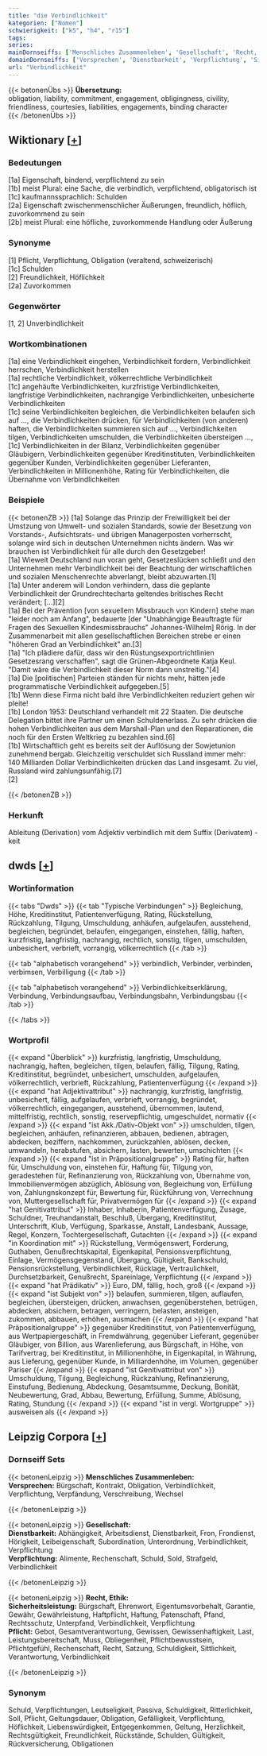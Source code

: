 ```yaml
---
title: "die Verbindlichkeit"
kategorien: ["Nomen"]
schwierigkeit: ["k5", "h4", "r15"]
tags:
series:
mainDornseiffs: ['Menschliches Zusammenleben', 'Gesellschaft', 'Recht, Ethik']
domainDornseiffs: ['Versprechen', 'Dienstbarkeit', 'Verpflichtung', 'Sicherheitsleistung', 'Pflicht']
url: "Verbindlichkeit"
---
```


{{< betonenÜbs >}}
**Übersetzung:**  
obligation, liability, commitment, engagement, obligingness, civility, friendliness, courtesies, liabilities, engagements, binding character  
{{< /betonenÜbs >}}

## Wiktionary [[+](https://de.wiktionary.org/wiki/Verbindlichkeit)]

### Bedeutungen
[1a] Eigenschaft, bindend, verpflichtend zu sein  
[1b] meist Plural: eine Sache, die verbindlich, verpflichtend, obligatorisch ist  
[1c] kaufmannssprachlich: Schulden  
[2a] Eigenschaft zwischenmenschlicher Äußerungen, freundlich, höflich, zuvorkommend zu sein  
[2b] meist Plural:  eine höfliche, zuvorkommende Handlung oder Äußerung  

### Synonyme
[1] Pflicht, Verpflichtung, Obligation (veraltend, schweizerisch)  
[1c] Schulden  
[2] Freundlichkeit, Höflichkeit  
[2a] Zuvorkommen  

### Gegenwörter
[1, 2] Unverbindlichkeit  

### Wortkombinationen
[1a] eine Verbindlichkeit eingehen, Verbindlichkeit fordern, Verbindlichkeit herrschen, Verbindlichkeit herstellen  
[1a] rechtliche Verbindlichkeit, völkerrechtliche Verbindlichkeit  
[1c] angehäufte Verbindlichkeiten, kurzfristige Verbindlichkeiten, langfristige Verbindlichkeiten, nachrangige Verbindlichkeiten, unbesicherte Verbindlichkeiten  
[1c] seine Verbindlichkeiten begleichen, die Verbindlichkeiten belaufen sich auf …, die Verbindlichkeiten drücken, für Verbindlichkeiten (von anderen) haften, die Verbindlichkeiten summieren sich auf …, Verbindlichkeiten tilgen, Verbindlichkeiten umschulden, die Verbindlichkeiten übersteigen …,  
[1c] Verbindlichkeiten in der Bilanz, Verbindlichkeiten gegenüber Gläubigern, Verbindlichkeiten gegenüber Kreditinstituten, Verbindlichkeiten gegenüber Kunden, Verbindlichkeiten gegenüber Lieferanten, Verbindlichkeiten in Millionenhöhe, Rating für Verbindlichkeiten, die Übernahme von Verbindlichkeiten  

### Beispiele
{{< betonenZB >}}
[1a] Solange das Prinzip der Freiwilligkeit bei der Umstzung von Umwelt- und sozialen Standards, sowie der Besetzung von Vorstands-, Aufsichtsrats- und übrigen Managerposten vorherrscht, solange wird sich in deutschen Unternehmen nichts ändern. Was wir brauchen ist Verbindlichkeit für alle durch den Gesetzgeber!  
[1a] Wieweit Deutschland nun voran geht, Gesetzeslücken schließt und den Unternehmen mehr Verbindlichkeit bei der Beachtung der wirtschaftlichen und sozialen Menschenrechte abverlangt, bleibt abzuwarten.[1]  
[1a] Unter anderem will London verhindern, dass die geplante Verbindlichkeit der Grundrechtecharta geltendes britisches Recht verändert; […][2]  
[1a] Bei der Prävention [von sexuellem Missbrauch von Kindern] stehe man "leider noch am Anfang", bedauerte [der "Unabhängige Beauftragte für Fragen des Sexuellen Kindesmissbrauchs" Johannes-Wilhelm] Rörig. In der Zusammenarbeit mit allen gesellschaftlichen Bereichen strebe er einen "höheren Grad an Verbindlichkeit" an.[3]  
[1a] "Ich plädiere dafür, dass wir den Rüstungsexportrichtlinien Gesetzesrang verschaffen", sagt die Grünen-Abgeordnete Katja Keul. "Damit wäre die Verbindlichkeit dieser Norm dann unstreitig."[4]  
[1a] Die [politischen] Parteien ständen für nichts mehr, hätten jede programmatische Verbindlichkeit aufgegeben.[5]  
[1b] Wenn diese Firma nicht bald ihre Verbindlichkeiten reduziert gehen wir pleite!  
[1b] London 1953: Deutschland verhandelt mit 22 Staaten. Die deutsche Delegation bittet ihre Partner um einen Schuldenerlass. Zu sehr drücken die hohen Verbindlichkeiten aus dem Marshall-Plan und den Reparationen, die noch für den Ersten Weltkrieg zu bezahlen sind.[6]  
[1b] Wirtschaftlich geht es bereits seit der Auflösung der Sowjetunion zunehmend bergab. Gleichzeitig verschuldet sich Russland immer mehr: 140 Milliarden Dollar Verbindlichkeiten drücken das Land insgesamt. Zu viel, Russland wird zahlungsunfähig.[7]  
[2]  

{{< /betonenZB >}}
### Herkunft
Ableitung (Derivation) vom Adjektiv verbindlich mit dem Suffix (Derivatem) -keit  



## dwds [[+](https://www.dwds.de/wb/Verbindlichkeit)]

### Wortinformation
{{< tabs "Dwds" >}}
{{< tab "Typische Verbindungen" >}}
Begleichung, Höhe, Kreditinstitut, Patientenverfügung, Rating, Rückstellung, Rückzahlung, Tilgung, Umschuldung, anhäufen, aufgelaufen, ausstehend, begleichen, begründet, belaufen, eingegangen, einstehen, fällig, haften, kurzfristig, langfristig, nachrangig, rechtlich, sonstig, tilgen, umschulden, unbesichert, verbrieft, vorrangig, völkerrechtlich
{{< /tab >}}

{{< tab "alphabetisch vorangehend" >}}
verbindlich, Verbinder, verbinden, verbimsen, Verbilligung
{{< /tab >}}

{{< tab "alphabetisch vorangehend" >}}
Verbindlichkeitserklärung, Verbindung, Verbindungsaufbau, Verbindungsbahn, Verbindungsbau
{{< /tab >}}

{{< /tabs >}}

### Wortprofil
{{< expand "Überblick" >}} kurzfristig, langfristig, Umschuldung, nachrangig, haften, begleichen, tilgen, belaufen, fällig, Tilgung, Rating, Kreditinstitut, begründet, unbesichert, umschulden, aufgelaufen, völkerrechtlich, verbrieft, Rückzahlung, Patientenverfügung {{< /expand >}}
{{< expand "hat Adjektivattribut" >}} nachrangig, kurzfristig, langfristig, unbesichert, fällig, aufgelaufen, verbrieft, vorrangig, begründet, völkerrechtlich, eingegangen, ausstehend, übernommen, lautend, mittelfristig, rechtlich, sonstig, reservepflichtig, umgeschuldet, normativ {{< /expand >}}
{{< expand "ist Akk./Dativ-Objekt von" >}} umschulden, tilgen, begleichen, anhäufen, refinanzieren, abbauen, bedienen, abtragen, abdecken, beziffern, nachkommen, zurückzahlen, ablösen, decken, umwandeln, herabstufen, absichern, lasten, bewerten, umschichten {{< /expand >}}
{{< expand "ist in Präpositionalgruppe" >}} Rating für, haften für, Umschuldung von, einstehen für, Haftung für, Tilgung von, geradestehen für, Refinanzierung von, Rückzahlung von, Übernahme von, Immobilienvermögen abzüglich, Ablösung von, Begleichung von, Erfüllung von, Zahlungnskonzept für, Bewertung für, Rückführung von, Verrechnung von, Muttergesellschaft für, Privatvermögen für {{< /expand >}}
{{< expand "hat Genitivattribut" >}} Inhaber, Inhaberin, Patientenverfügung, Zusage, Schuldner, Treuhandanstalt, Beschluß, Übergang, Kreditinstitut, Unterschrift, Klub, Verfügung, Sparkasse, Anstalt, Landesbank, Aussage, Regel, Konzern, Tochtergesellschaft, Gutachten {{< /expand >}}
{{< expand "in Koordination mit" >}} Rückstellung, Vermögenswert, Forderung, Guthaben, Genußrechtskapital, Eigenkapital, Pensionsverpflichtung, Einlage, Vermögensgegenstand, Übergang, Gültigkeit, Bankschuld, Pensionsrückstellung, Verbindlichkeit, Rücklage, Vertraulichkeit, Durchsetzbarkeit, Genußrecht, Spareinlage, Verpflichtung {{< /expand >}}
{{< expand "hat Prädikativ" >}} Euro, DM, fällig, hoch, groß {{< /expand >}}
{{< expand "ist Subjekt von" >}} belaufen, summieren, tilgen, auflaufen, begleichen, übersteigen, drücken, anwachsen, gegenüberstehen, betrügen, abdecken, absichern, betragen, verringern, belasten, ansteigen, zukommen, abbauen, erhöhen, ausmachen {{< /expand >}}
{{< expand "hat Präpositionalgruppe" >}} gegenüber Kreditinstitut, von Patientenverfügung, aus Wertpapiergeschäft, in Fremdwährung, gegenüber Lieferant, gegenüber Gläubiger, von Billion, aus Warenlieferung, aus Bürgschaft, in Höhe, von Tarifvertrag, bei Kreditinstitut, in Millionenhöhe, in Eigenkapital, in Währung, aus Lieferung, gegenüber Kunde, in Milliardenhöhe, im Volumen, gegenüber Pariser {{< /expand >}}
{{< expand "ist Genitivattribut von" >}} Umschuldung, Tilgung, Begleichung, Rückzahlung, Refinanzierung, Einstufung, Bedienung, Abdeckung, Gesamtsumme, Deckung, Bonität, Neubewertung, Grad, Abbau, Bewertung, Erfüllung, Summe, Ablösung, Rating, Stundung {{< /expand >}}
{{< expand "ist in vergl. Wortgruppe" >}} ausweisen als {{< /expand >}}

## Leipzig Corpora [[+](https://corpora.uni-leipzig.de/en/res?word=Verbindlichkeit&corpusId=deu_newscrawl-public_2018)]

### Dornseiff Sets
{{< betonenLeipzig >}}
**Menschliches Zusammenleben:**  
**Versprechen:** Bürgschaft, Kontrakt, Obligation, Verbindlichkeit, Verpflichtung, Verpfändung, Verschreibung, Wechsel  

{{< /betonenLeipzig >}}


{{< betonenLeipzig >}}
**Gesellschaft:**  
**Dienstbarkeit:** Abhängigkeit, Arbeitsdienst, Dienstbarkeit, Fron, Frondienst, Hörigkeit, Leibeigenschaft, Subordination, Unterordnung, Verbindlichkeit, Verpflichtung  
**Verpflichtung:** Alimente, Rechenschaft, Schuld, Sold, Strafgeld, Verbindlichkeit  

{{< /betonenLeipzig >}}


{{< betonenLeipzig >}}
**Recht, Ethik:**  
**Sicherheitsleistung:** Bürgschaft, Ehrenwort, Eigentumsvorbehalt, Garantie, Gewähr, Gewährleistung, Haftpflicht, Haftung, Patenschaft, Pfand, Rechtsschutz, Unterpfand, Verbindlichkeit, Verpflichtung  
**Pflicht:** Gebot, Gesamtverantwortung, Gewissen, Gewissenhaftigkeit, Last, Leistungsbereitschaft, Muss, Obliegenheit, Pflichtbewusstsein, Pflichtgefühl, Rechenschaft, Recht, Satzung, Schuldigkeit, Sittlichkeit, Verantwortung, Verbindlichkeit  

{{< /betonenLeipzig >}}

### Synonym
Schuld, Verpflichtungen, Leutseligkeit, Passiva, Schuldigkeit, Ritterlichkeit, Soll, Pflicht, Geltungsdauer, Obligation, Gefälligkeit, Verpflichtung, Höflichkeit, Liebenswürdigkeit, Entgegenkommen, Geltung, Herzlichkeit, Rechtsgültigkeit, Freundlichkeit, Rückstände, Schulden, Gültigkeit, Rückversicherung, Obligationen

